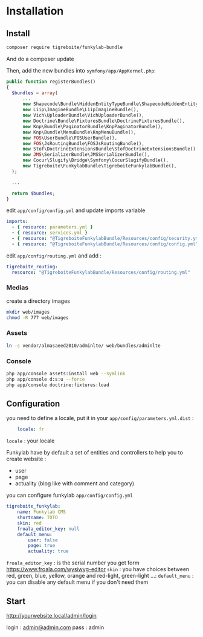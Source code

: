 # Installation


## Install 

```bash
composer require tigreboite/funkylab-bundle 
```

And do a composer update

Then, add the new bundles into `symfony/app/AppKernel.php`:

```php
public function registerBundles()
{
  $bundles = array(
      ...
      new Shapecode\Bundle\HiddenEntityTypeBundle\ShapecodeHiddenEntityTypeBundle(),
      new Liip\ImagineBundle\LiipImagineBundle(),
      new Vich\UploaderBundle\VichUploaderBundle(),
      new Doctrine\Bundle\FixturesBundle\DoctrineFixturesBundle(),
      new Knp\Bundle\PaginatorBundle\KnpPaginatorBundle(),
      new Knp\Bundle\MenuBundle\KnpMenuBundle(),
      new FOS\UserBundle\FOSUserBundle(),
      new FOS\JsRoutingBundle\FOSJsRoutingBundle(),
      new Stof\DoctrineExtensionsBundle\StofDoctrineExtensionsBundle(),
      new JMS\SerializerBundle\JMSSerializerBundle(),
      new Cocur\Slugify\Bridge\Symfony\CocurSlugifyBundle(),
      new Tigreboite\FunkylabBundle\TigreboiteFunkylabBundle(),
  );

  ...

  return $bundles;
}
```

edit `app/config/config.yml` and update imports variable

```yaml
imports:
  - { resource: parameters.yml }
  - { resource: services.yml }
  - { resource: "@TigreboiteFunkylabBundle/Resources/config/security.yml" }
  - { resource: "@TigreboiteFunkylabBundle/Resources/config/config.yml" }
```

edit `app/config/routing.yml` and add :

```yaml
tigreboite_routing:
  resource: "@TigreboiteFunkylabBundle/Resources/config/routing.yml"
```

### Medias

create a directory images

```bash
mkdir web/images
chmod -R 777 web/images
```

### Assets

```bash
ln -s vendor/almasaeed2010/adminlte/ web/bundles/adminlte
```

### Console

```bash
php app/console assets:install web --symlink
php app/console d:s:u --force
php app/console doctrine:fixtures:load
```

## Configuration

you need to define a locale, put it in your `app/config/parameters.yml.dist` :

```yaml
    locale: fr
```
 
`locale` : your locale

Funkylab have by default a set of entities and controllers to help you to create website : 

- user
- page
- actuality (blog like with comment and category)

you can configure funkylab `app/config/config.yml`

```yaml
tigreboite_funkylab:
    name: Funkylab CMS
    shortname: TOTO
    skin: red
    froala_editor_key: null
    default_menu:
        user: false
        page: true
        actuality: true
```

`froala_editor_key` : is the serial number you get form https://www.froala.com/wysiwyg-editor 
`skin` : you have choices between red, green, blue, yellow, orange and red-light, green-light ...:
`default_menu` : you can disable any default menu if you don't need them

## Start

http://yourwebsite.local/admin/login

login : admin@admin.com
pass  : admin
